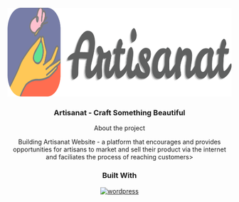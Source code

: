 
<!-- PROJECT LOGO -->
<br />
<div align="center">
  <a href="images/logo.png">
    <img src="images/logo.png" alt="Logo" width="600" height="200">
  </a>

  <h3 align="center">Artisanat - Craft Something Beautiful</h3>
  <p align="center> E-commerece course project at Qassim University.</p>
</div>

<!-- ABOUT THE PROJECT -->
## About the project
Building Artisanat Website - a platform that encourages and provides opportunities for artisans to market and sell their product via the internet and faciliates the process of reaching customers>

### Built With
[![wordpress](https://skillicons.dev/icons?i=wordpress)](https://wordpress.com)
